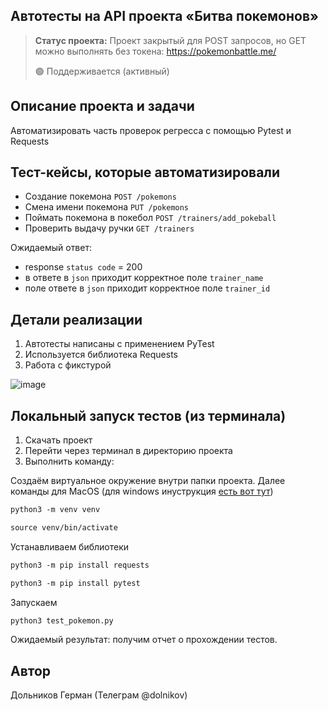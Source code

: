 <h2>Автотесты на API проекта «Битва покемонов»</h2>

> **Статус проекта:**
> Проект закрытый для POST запросов, но GET можно выполнять без токена: https://pokemonbattle.me/
> 
> 🟢 Поддерживается (активный) 

## Описание проекта и задачи
Автоматизировать часть проверок регресса с помощью Pytest и Requests

## Тест-кейсы, которые автоматизировали
* Создание покемона `POST /pokemons`
* Смена имени покемона `PUT /pokemons`
* Поймать покемона в покебол `POST /trainers/add_pokeball`
* Проверить выдачу ручки `GET /trainers`

Ожидаемый ответ: 
* response `status code` = 200
* в ответе в `json` приходит корректное поле `trainer_name`
* поле ответе в `json` приходит корректное поле `trainer_id` 

## Детали реализации

1. Автотесты написаны с применением PyTest
2. Используется библиотека Requests
3. Работа с фикстурой

![image](https://raw.githubusercontent.com/German-D/new_cypress/main/static/baseUrl.png)

## Локальный запуск тестов (из терминала)
1. Скачать проект
2. Перейти через терминал в директорию проекта
2. Выполнить команду:

Создаём виртуальное окружение внутри папки проекта.
Далее команды для MacOS (для windows инуструкция [есть вот тут](https://realpython.com/python-virtual-environments-a-primer/#create-it))

``` markdown
python3 -m venv venv
```

``` markdown
source venv/bin/activate
```

Устанавливаем библиотеки

``` markdown
python3 -m pip install requests
```

``` markdown
python3 -m pip install pytest
```

Запускаем
``` markdown
python3 test_pokemon.py
```

Ожидаемый результат: получим отчет о прохождении тестов.


## Автор

Дольников Герман (Телеграм @dolnikov)
